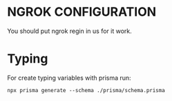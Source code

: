 # NGROK CONFIGURATION
You should put ngrok regin in us for it work.

# Typing
For create typing variables with prisma run:
```
npx prisma generate --schema ./prisma/schema.prisma
```
